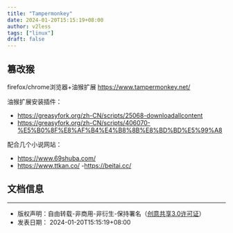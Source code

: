 ```yaml
---
title: "Tampermonkey"
date: 2024-01-20T15:15:19+08:00
author: v2less
tags: ["linux"]
draft: false
---
```

## 篡改猴

firefox/chrome浏览器+油猴扩展 https://www.tampermonkey.net/

油猴扩展安装插件：

- https://greasyfork.org/zh-CN/scripts/25068-downloadallcontent
- https://greasyfork.org/zh-CN/scripts/406070-%E5%B0%8F%E8%AF%B4%E4%B8%8B%E8%BD%BD%E5%99%A8

配合几个小说网站：

- https://www.69shuba.com/
- https://www.ttkan.co/
 -https://beitai.cc/







## 文档信息
---
- 版权声明：自由转载-非商用-非衍生-保持署名（[创意共享3.0许可证](https://creativecommons.org/licenses/by-nc-nd/3.0/deed.zh)）
- 发表日期： 2024-01-20T15:15:19+08:00
